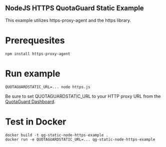 NodeJS HTTPS QuotaGuard Static Example
--

This example utilizes https-proxy-agent and the https library.

# Prerequesites
```
npm install https-proxy-agent
```

# Run example
```
QUOTAGUARDSTATIC_URL=... node https.js
```

Be sure to set QUOTAGUARDSTATIC_URL to your HTTP proxy URL from the [QuotaGuard Dashboard](https://www.quotaguard.com/setup/outbound).

# Test in Docker
```
docker build -t qg-static-node-https-example .
docker run -e QUOTAGUARDSTATIC_URL=... qg-static-node-https-example
```
